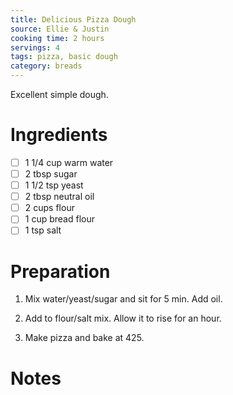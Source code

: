 ```yaml
---
title: Delicious Pizza Dough
source: Ellie & Justin
cooking time: 2 hours
servings: 4
tags: pizza, basic dough
category: breads
---
```


Excellent simple dough.

Ingredients
===========

* [ ] 1 1/4 cup warm water
* [ ] 2 tbsp sugar
* [ ] 1 1/2 tsp yeast
* [ ] 2 tbsp neutral oil
* [ ] 2 cups flour
* [ ] 1 cup bread flour
* [ ] 1 tsp salt

Preparation
===========
1. Mix water/yeast/sugar and sit for 5 min. Add oil.

2. Add to flour/salt mix. Allow it to rise for an hour.

3. Make pizza and bake at 425.

Notes
=====
